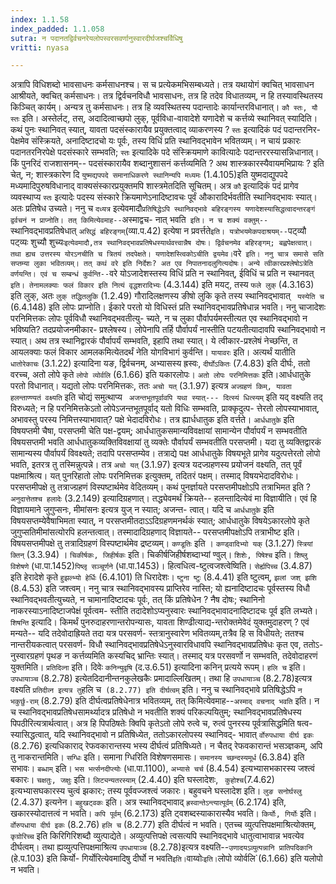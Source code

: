```yaml
---
index: 1.1.58
index_padded: 1.1.058
sutra: न पदानतद्विर्वचनरेयलोपस्वरसवर्णानुस्वारदीर्घजश्चर्विधिषु
vritti: nyasa

---
```

अत्रापि विधिशब्दो भावसाधनः कर्मसाधनश्च। स च प्रत्येकमभिसम्बध्यते। तत्र
यथायोगं क्वचित् भावसाधन आश्रीयते, क्वचित् कर्मसाधनः। तत्र द्विर्वचनविधौ भावसाधनः, तत्र हि तदेव विधातव्यम्, न हि तस्यावस्थितस्य किञ्चित् कार्यम्। अन्यत्र तु कर्मसाधनः। तत्र हि व्यवस्थितस्य पदान्तादेः कार्यान्तरविधानात्।
`कौ स्तः, यौ स्तः` इति। अस्तेर्लट्, तस्, अदादित्वाच्छपो लुक्, पूर्वविधा-वावादेशे यणादेशे च कर्त्तव्ये स्थानिवत् स्यादिति। कथं पुनः स्थानिवत् स्यात्,
यावता पदसंस्कारायैव प्रयुक्तत्वाद् व्याकरणस्य ? `स्तः` इत्यादिकं पदं पदान्तरनिर-
पेक्षमेव संस्क्रियते, अनादिष्टादचो यः पूर्वः, तस्य विधिं प्रति स्थानिवद्भावेन
भवितव्यम्। न चायं प्रकारः पदानतरनिरपेक्षे पदसंस्कारे सम्भवति; `स्तः` इत्यादिके
पदे संस्क्रियमाणे कावित्यादेः पदान्तररस्यासन्निधानात्। किं पुनरिदं राजशासनम्--
पदसंस्कारायैव शब्दानुशासनं कर्त्तव्यमिति ? अथ शास्त्रकारस्यैवायमभिप्रायः ? इति
चेत्, न; शास्त्रकारेण दि `युष्मद्यपपदे समानाधिकरणे स्थानिन्यपि मध्यमः` (1.4.105)इति युष्मदाद्युपपदे मध्यमादिपुरुषविधानाद् वाक्यसंस्कारप्रयुक्तमपि शास्त्रमेतदिति सूचितम्। अत्र `कौ` इत्यादिकं पदं प्रागेव व्यवस्थाप्य `स्तः` इत्यादेः पदस्य
संस्कारे क्रियमाणेऽनादिष्टावचः पूर्वं औकारादिर्भवतीति स्थानिवद्भावः स्यात्। अतः प्रतिषेध उच्यते।
ननु च `दध्यत्र` इत्येवमादौ` प्रतिषिद्धेऽपि स्थानिवद्भावे बहिरङ्गस्य यणादेशस्यासिद्धत्वादन्तरङ्गं द्वर्वचनं न प्राप्नोति। तत् किमित्येवमाह-- `अस्माद्वच-
नात् भवति` इति। न च शक्यं वक्तुम्--` स्थानिवद्भावप्रतिषेधात् `असिद्धं बहिरङ्गम्`(व्या.प.42) इत्येषा न प्रवर्त्तते` इति। यत्रोभयमेकपदाश्रयम्-- `पट्व्यौ पट्व्यः
शुच्यौ शुच्यः` इत्येवमादौ,तत्र स्थानिवद्भावप्रतिषेधस्यार्थवत्त्वान्नैष दोषः।
द्विर्वचनमेव बहिरङ्गम्; बह्वपेक्षत्वात्। तथा ह्यच उत्तरस्य योरऽनचीति च त्रितयं तदपेक्षते। यणादेशस्त्विकोऽचीति द्वयमेव।
`वरे` इति। ननु चात्र समासे सति सप्तम्या लुका भवितव्यम्। तत् कथं वरे
इति निर्देशः? अत एव निपातनादलुगित्यदोषः। अन्ये त्वीकारप्रश्लेषोऽत्रेति
वर्णयन्ति। एवं च सम्बन्धं कुर्वन्ति--`वरे योऽजादेशस्तस्य विधिं प्रति न
स्थानिवत्, ईविधिं च प्रति न स्थानवत्` इति। तेनामलक्याः फलं विकार इति नित्यं
वृद्धशरादिभ्यः` (4.3.144) इति मयट्, तस्य `फले लुक्` (4.3.163) इति लुक्, अतः
`लुक् तद्धितलुकि` (1.2.49) गौरादिलक्षणस्य ङीषो लुकि कृते तस्य स्थानिवद्भावात् `
यस्येति च` (6.4.148) इति लोपः प्राप्नोति। ईकारे परतो यो विधिस्तं प्रति स्थानिवद्भावप्रतिषेधान्न भवति। ननु चाजादेशः परनिमित्तकः लोपः पूर्वविधौ स्थानिवद्भवतीत्यु-
च्यते, न च लुका पौर्वापर्यमस्तीत्यत एव स्थानिवद्भावो न भविष्यति? तदप्रयोजनमीकार-
प्रश्लेषस्य। लोपेनापि तर्हि पौर्वापर्यं नास्तीति पटयतीत्यादावपि स्थानिवद्भावो न
स्यात्। अथ तत्र स्थानिद्वारकं पौर्वापर्यं सम्भवति, इहापि तथा स्यात्। ये त्वीकार-प्रश्लेषं नेच्छन्ति, त आयलक्याः फलं विकार आमलकमित्येतदर्थं नेति योगविभागं
कुर्वन्ति।
`यायावरः` इति। अत्यर्थं यातीति `धातोरेकाचः` (3.1.22) इत्यादिना यङ,
द्विर्वचनम्, अभ्यासस्य ह्रस्वः, `दीर्घोऽकितः` (7.4.83) इति दीर्घः, ततो वरच्च, अतो लोपे कृते `लोपो व्योर्वलि` (6.1.66) इति यकारलोपः। `अतो लोपः परनिमित्तकः` इति।आर्धधातुके परतो विधानात्। यद्यतो लोपः परनिमित्तकः, ततः `अचो यत्` (3.1.97)
इत्यत्र `अज्ग्रहणं किम्, यावता हलन्ताण्ण्यतं वक्ष्यति` इति चोद्यं समुत्थाप्य `
अजन्तभूतपूर्वावपि यथा स्यात्--- दित्स्यं धित्स्यम्` इति यद् वक्ष्यति तद् विरुध्यते; न हि परनिमित्तकेऽतो लोपेऽजन्तभूतपूर्वाद् यतो विधिः सम्भवति, प्राक्कृदुत्प-
त्तेरतो लोपस्याभावात्, अभावस्तु परस्य निमित्तस्याभावात्? पक्षे भेदादविरोधः। तत्र ह्यार्धधातुक इति वर्त्तते। `आर्धधातुके` इति विषयप्तमी चैषा, परसप्तमी चेति पक्ष-द्वयम्; आर्धधातुकसमान्यविवक्षायां सामान्येन पौर्वापर्यं न सम्भवतीति विषयसप्तमी भवति आर्धधातुकव्यक्तिविवक्षायां तु व्यक्तेः पौर्वापर्यं सम्भवतीति परसप्तमी। यदा
तु व्यक्तिद्वारकं सामान्यस्य पौर्वापर्यं विवक्ष्यते; तदापि परसप्तम्येव।
तत्राद्ये पक्ष आर्धधातुके विषयभूते प्रागेव यदुत्पत्तेरतो लोपो भवति, इतरत्र तु
तस्मिन्नुत्पन्ने। तत्र `अचो यत्` (3.1.97) इत्यत्र यदज्ग्रहणस्य प्रयोजनं वक्ष्यति, तत् पूर्वं पक्षमाश्रित्य। यत् पुनरिहातो लोपः परनिमित्तक इत्युक्तम्, तदितरं
पक्षम्। तस्माद् विषयभेदादविरोधः। परसप्तमीपक्षे तु तत्राज्ग्रहणं विस्पष्टार्थमेव वेदितव्यम्।
कथं पुनर्ज्ञायते परसप्तमीपक्षोऽपि तत्राभिमत इति ? `अनुदात्तेतश्च हलादेः` (3.2.149) इत्यादिग्रहणात्। तद्ध्येवमर्थं क्रियते-- हलन्तादित्येवं मा
विज्ञायीति। एवं हि विज्ञायमाने जुगुप्सनः, मीमांसनः इत्यत्र युज् न स्यात्; अजन्त-
त्वात्। यदि च `आर्धधातुके` इति विषयसप्तम्येवैषाभिमता स्यात्, न परसप्तमीतदाऽऽदिग्रहणमनर्थकं स्यात्; आर्धधातुके विषयेऽकारलोपे कृते जुगुप्सतिमीमांसत्योरपि हलन्तत्वात्। तस्मादादिग्रहणाद् विज्ञायते-- परसप्तमीपक्षोऽपि तत्राभीष्ट इति। विषयसप्तमीपक्षे तु तत्रादिग्रहणं विस्पष्टार्थमेव द्रष्टव्यम्।
`कण्डूतिः` इति । `कण्ड्वादिभ्यो यक्` (3.1.27) `स्त्रियां क्तिन्` (3.3.94) । `चिकीर्षकः, जिहीर्षकः` इति। चिकीर्षजिहीर्षशब्दाभ्यां ण्वुल्। `शिशेः, पिषेश्च` इति। `शिष्लु विशेषणे` (धा.पा.1452)`पिष्लृ सञ्चूर्णने` (धा.पा.1453)। हित्वधित्व-ष्टुत्वजश्त्वेष्विति। `सेर्ह्यपिच्च` (3.4.87) इति हेरादेशे कृते `हुझल्भ्यो
हेर्धिः` (6.4.101) ति धिरादेशः। `ष्टुना ष्टुः` (8.4.41) इति ष्टुत्वम्, `झलां जश् झशि` (8.4.53) इति जश्त्वम्। ननु चात्र स्थानिवद्भावस्य प्राप्तिरेव नास्ति; यो ह्यनादिष्टादचः पूर्वस्तस्य विधौ स्थानिवद्भवतीत्युच्यते, न चामानादिष्टादचः पूर्वः, तत् किं प्रतिषेधेन ? नैष दोषः; स्थानिनो नाकरस्याऽनादिष्टाजपेक्षं पूर्वत्वम-
स्तीति तदादेशोऽप्यनुस्वारः स्थानिवद्भावादनादिष्टादचः पूर्व इति लभ्यते।
`शिषन्ति` इत्यादि। किमर्थं पुनरुदाहरणान्तरोपन्यासः, यावता शिण्ढीत्याद्य-न्तरोक्तमेवेदं युक्तमुदाहरण् ? एवं मन्यते-- यदि तदेवोदाह्रियते तदा यत्र परसवर्ण-
स्तत्रानुस्वारेण भवितव्यम्,तत्रैव हि स विधीयते; ततश्च नान्तरीयकत्वात् परसवर्ण-
विधौ स्थानिवद्भावप्रतिषेधेऽनुस्वारविधावपि स्थानिवद्भावप्रतिषेधः कृत एव, ततोऽ-
नुस्वारग्रहणं पृथङ न कर्त्तव्यमिति कस्यचिद् भ्रान्तिः स्यात्। तस्माद् यत्र
परसवर्णो न सम्भवति, तदेवोदाहरणं युक्तमिति।
`प्रतिदिव्ना` इति। दिवेः `कनिन्युवृषि` (द.उ.6.51) इत्यादिना कनिन् प्रत्यये रूपम्। `हलि च` इति। `उपधायाञ्च` (8.2.78) इत्येतदिदानीन्तनकुलेखकैः प्रमादाल्लिखितम्। तथा हि `उपधायाञ्च` (8.2.78)इत्यत्र वक्ष्यति ` प्रतिदीव्न इत्यत्र तु `हलि च` (8.2.77) इति दीर्घत्वम्` इति। ननु च स्थानिवद्भावे प्रतिषिद्धेऽपि `न भकुर्छु-राम्` (8.2.79) इति दीर्घत्वप्रतिषेधेनात्र भवितव्यम्, तत् किमित्येवमाह--`अस्माद् वचनाद् भवति` इति। न च स्थानिवद्भावप्रतिषेधसामर्थ्यादत्र प्रतिषेधो न भवतीति शक्यं परिकल्पयितुम्; स्थानिवद्भावप्रतिषेधस्य पिपठीरित्यत्रार्थत्वात्। अत्र हि
पिपठिषतेः क्विपि कृतेऽतो लोपे रुत्वे च, रुत्वं पुनरस्य पूर्वत्रासिद्धमिति षत्व-
स्यासिद्धत्वात्, यदि स्थानिवद्भावो न प्रतिषिध्येत, ततोऽकारलोपस्य स्थानिवद्-
भावात् `र्वोरुपधाया दीर्घ इकः` (8.2.76) इत्यधिकाराद् रेफवकारान्तस्य भस्य
दीर्घत्वं प्रतिषिध्यते। न चैतद् रेफवकारान्तं भसञ्ज्ञकम्, अपि तु नाकरान्तमिति।
`सग्धिः` इति। समाना ग्धिरिति विशेषणसमासः। `समानस्य च्छन्दस्यमूर्ध` (6.3.84) इति सभावः। `बब्धाम्` इति। `भस भर्त्सनदीप्त्योः` (धा.पा.1100), `अभ्यासे चर्च` (8.4.54) इत्यभ्यासभकारस्य जश्त्वं बकारः।
`चक्षतुः, जक्षुः` इति। `लिट्यन्यतरस्याम्` (2.4.40) इति घस्लादेशः, `
कुहोश्च`(7.4.62) इत्यभ्यासघकारस्य चुत्वं झकारः; तस्य पूर्ववज्जश्त्वं जकारः। बहुवचने घस्लादेश इति। `लुङ सनोर्घस्लु` (2.4.37) इत्यनेन। `बहुखट्वकः` इति। अत्र
स्थानिवद्भावाद् `ह्रस्वान्तेऽन्त्यात्पूर्वम्` (6.2.174) इति, खकारस्योदात्तत्वं न भवति। `कपि पूर्वम्` (6.2.173) इति ट्वशब्दस्याकारास्यैव भवति।
`किर्योः, गिर्योः` इति। `र्वोरुपधाया दीर्घ इकः` (8.2.76) `हलि च` (8.2.77) इति दीर्घत्वं न भवति। एतच्च व्युत्पत्तिपक्षमाश्रित्योक्तम्, `कृग्रोरिच्च` इति किरिगिरिशब्दौ व्युत्पाद्येते। अव्युत्पत्तिपक्षे त्वसत्यपि स्थानिवद्भावे धातुत्वाभावान्न भवत्येव दीर्घत्वम्। तथा ह्यव्युत्पत्तिपक्षमाश्रित्य `उपधायाञ्च` (8.2.78)इत्यत्र वक्ष्यति--`उणादयऽव्युत्पन्नानि प्रातिपदिकानि` (हे.प.103) इति किर्यो-
गिर्योरित्येवमादिषु दीर्घो न भवति` इति। `वाय्वोः` इति। `लोपो व्योर्वलि`(6.1.66) इति यलोपो न भवति।